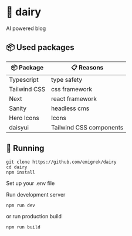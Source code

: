 # 🤖 dairy
AI powered blog

## 📦 Used packages
| 📦 Package  | 📋 Reasons |
| ------------- | ------------- |
| Typescript  | type safety  |
| Tailwind CSS  | css framework  |
| Next | react framework  |
| Sanity | headless cms  |
| Hero Icons | Icons |
| daisyui | Tailwind CSS components |

## 🚀 Running
```
git clone https://github.com/emigrek/dairy
cd dairy
npm install
```
Set up your .env file

Run development server
```
npm run dev
```
or
run production build
```
npm run build
```